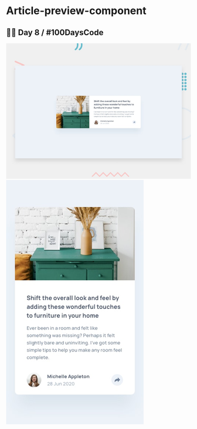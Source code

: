 # Article-preview-component
## 👨‍💻 Day 8 / #100DaysCode

<img src="https://github.com/SadeghRastgoo/Article-preview-component/blob/master/design/desktop-preview.jpg" alt="cover"/>
<img src="https://github.com/SadeghRastgoo/Article-preview-component/blob/master/design/mobile-design.jpg" alt="cover"/>
